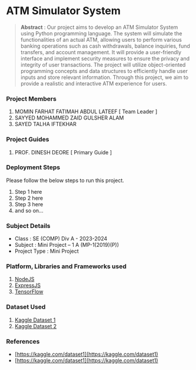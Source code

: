 # ATM Simulator System

> **Abstract** : Our project aims to develop an ATM Simulator System using Python programming language. The system will simulate the functionalities of an actual ATM, allowing users to perform various banking operations such as cash withdrawals, balance inquiries, fund transfers, and account management. It will provide a user-friendly interface and implement security measures to ensure the privacy and integrity of user transactions. The project will utilize object-oriented programming concepts and data structures to efficiently handle user inputs and store relevant information. Through this project, we aim to provide a realistic and interactive ATM experience for users.

### Project Members
1. MOMIN FARHAT FATIMAH ABDUL LATEEF  [ Team Leader ] 
2. SAYYED MOHAMMED ZAID GULSHER ALAM 
3. SAYED TALHA IFTEKHAR 

### Project Guides
1. PROF. DINESH DEORE  [ Primary Guide ] 

### Deployment Steps
Please follow the below steps to run this project.
1. Step 1 here
2. Step 2 here
3. Step 3 here
3. and so on...

### Subject Details
- Class : SE (COMP) Div A - 2023-2024
- Subject : Mini Project – 1 A  (MP-1(2019)(P))
- Project Type : Mini Project

### Platform, Libraries and Frameworks used
1. [NodeJS](https://nodejs.org)
2. [ExpressJS](https://expressjs.org)
3. [TensorFlow](https://tensorflowjs.com)

### Dataset Used
1. [Kaggle Dataset 1](https://kaggle.com/dataset1)
2. [Kaggle Dataset 2](https://kaggle.com/dataset2)

### References
- [https://kaggle.com/dataset1](https://kaggle.com/dataset1)
- [https://kaggle.com/dataset1](https://kaggle.com/dataset1)
